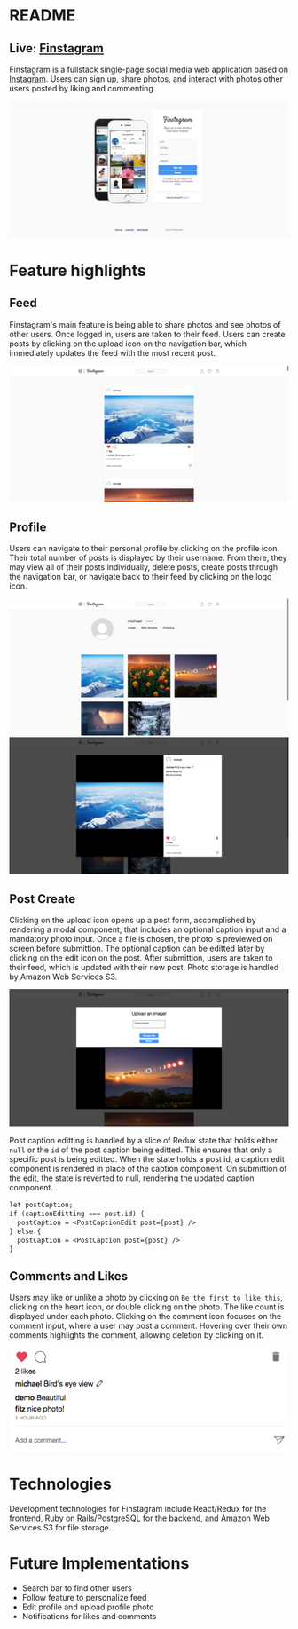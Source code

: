# README

## Live: [Finstagram](https://finstagram-aa.herokuapp.com/#/ "Finstagram")

Finstagram is a fullstack single-page social media web application based on [Instagram](https://www.instagram.com/ "Instagram"). Users can sign up, share photos, and interact with photos other users posted by liking and commenting.

![](./readme_images/splash-ss.png)

# Feature highlights

## Feed

Finstagram's main feature is being able to share photos and see photos of other users. Once logged in, users are taken to their feed. Users can create posts by clicking on the upload icon on the navigation bar, which immediately updates the feed with the most recent post.

![](./readme_images/feed-ss.png)

## Profile

Users can navigate to their personal profile by clicking on the profile icon. Their total number of posts is displayed by their username. From there, they may view all of their posts individually, delete posts, create posts through the navigation bar, or navigate back to their feed by clicking on the logo icon.

![](./readme_images/profile-ss.png)
![](./readme_images/postview-ss.png)

## Post Create

Clicking on the upload icon opens up a post form, accomplished by rendering a modal component, that includes an optional caption input and a mandatory photo input. Once a file is chosen, the photo is previewed on screen before submittion. The optional caption can be editted later by clicking on the edit icon on the post. After submittion, users are taken to their feed, which is updated with their new post. Photo storage is handled by Amazon Web Services S3.

![](./readme_images/upload-ss.png)

Post caption editting is handled by a slice of Redux state that holds either `null` or the `id` of the post caption being editted. This ensures that only a specific post is being editted. When the state holds a post id, a caption edit component is rendered in place of the caption component. On submittion of the edit, the state is reverted to null, rendering the updated caption component.

```
let postCaption;
if (captionEditting === post.id) {
  postCaption = <PostCaptionEdit post={post} />
} else {
  postCaption = <PostCaption post={post} />
}
```

## Comments and Likes

Users may like or unlike a photo by clicking on `Be the first to like this`, clicking on the heart icon, or double clicking on the photo. The like count is displayed under each photo. Clicking on the comment icon focuses on the comment input, where a user may post a comment. Hovering over their own comments highlights the comment, allowing deletion by clicking on it.

![](./readme_images/comment-like-ss.png)

# Technologies

Development technologies for Finstagram include React/Redux for the frontend, Ruby on Rails/PostgreSQL for the backend, and Amazon Web Services S3 for file storage.

# Future Implementations

* Search bar to find other users
* Follow feature to personalize feed
* Edit profile and upload profile photo
* Notifications for likes and comments